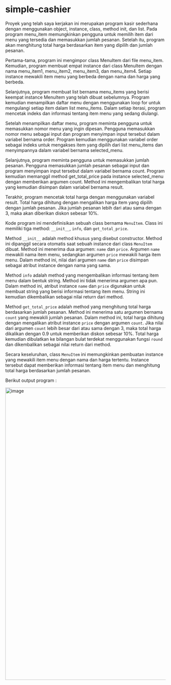 # simple-cashier
Proyek yang telah saya kerjakan ini merupakan program kasir sederhana dengan menggunakan object, instance, class, method init, dan list. Pada program menu_item memungkinkan pengguna untuk memilih item dari menu yang tersedia dan memasukkan jumlah pesanan. Setelah itu, program akan menghitung total harga berdasarkan item yang dipilih dan jumlah pesanan.

Pertama-tama, program ini mengimpor class MenuItem dari file menu_item. Kemudian, program membuat empat instance dari class MenuItem dengan nama menu_item1, menu_item2, menu_item3, dan menu_item4. Setiap instance mewakili item menu yang berbeda dengan nama dan harga yang berbeda.

Selanjutnya, program membuat list bernama menu_items yang berisi keempat instance MenuItem yang telah dibuat sebelumnya. Program kemudian menampilkan daftar menu dengan menggunakan loop for untuk mengulangi setiap item dalam list menu_items. Dalam setiap iterasi, program mencetak indeks dan informasi tentang item menu yang sedang diulangi.

Setelah menampilkan daftar menu, program meminta pengguna untuk memasukkan nomor menu yang ingin dipesan. Pengguna memasukkan nomor menu sebagai input dan program menyimpan input tersebut dalam variabel bernama order. Program kemudian menggunakan variabel order sebagai indeks untuk mengakses item yang dipilih dari list menu_items dan menyimpannya dalam variabel bernama selected_menu.

Selanjutnya, program meminta pengguna untuk memasukkan jumlah pesanan. Pengguna memasukkan jumlah pesanan sebagai input dan program menyimpan input tersebut dalam variabel bernama count. Program kemudian memanggil method get_total_price pada instance selected_menu dengan memberikan argumen count. Method ini mengembalikan total harga yang kemudian disimpan dalam variabel bernama result.

Terakhir, program mencetak total harga dengan menggunakan variabel result. Total harga dihitung dengan mengalikan harga item yang dipilih dengan jumlah pesanan. Jika jumlah pesanan lebih dari atau sama dengan 3, maka akan diberikan diskon sebesar 10%.


Kode program ini mendefinisikan sebuah class bernama `MenuItem`. Class ini memiliki tiga method: `__init__`, `info`, dan `get_total_price`.

Method `__init__` adalah method khusus yang disebut constructor. Method ini dipanggil secara otomatis saat sebuah instance dari class `MenuItem` dibuat. Method ini menerima dua argumen: `name` dan `price`. Argumen `name` mewakili nama item menu, sedangkan argumen `price` mewakili harga item menu. Dalam method ini, nilai dari argumen `name` dan `price` disimpan sebagai atribut instance dengan nama yang sama.

Method `info` adalah method yang mengembalikan informasi tentang item menu dalam bentuk string. Method ini tidak menerima argumen apa pun. Dalam method ini, atribut instance `name` dan `price` digunakan untuk membuat string yang berisi informasi tentang item menu. String ini kemudian dikembalikan sebagai nilai return dari method.

Method `get_total_price` adalah method yang menghitung total harga berdasarkan jumlah pesanan. Method ini menerima satu argumen bernama `count` yang mewakili jumlah pesanan. Dalam method ini, total harga dihitung dengan mengalikan atribut instance `price` dengan argumen `count`. Jika nilai dari argumen `count` lebih besar dari atau sama dengan 3, maka total harga dikalikan dengan 0.9 untuk memberikan diskon sebesar 10%. Total harga kemudian dibulatkan ke bilangan bulat terdekat menggunakan fungsi `round` dan dikembalikan sebagai nilai return dari method.

Secara keseluruhan, class `MenuItem` ini memungkinkan pembuatan instance yang mewakili item menu dengan nama dan harga tertentu. Instance tersebut dapat memberikan informasi tentang item menu dan menghitung total harga berdasarkan jumlah pesanan.

Berikut output program :

<img width="920" alt="image" src="https://github.com/CharlesD12/simple-cashier/assets/78160523/b2387dd2-32ad-4754-bb37-9bd1069c859d">

